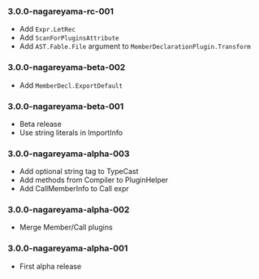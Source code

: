 ### 3.0.0-nagareyama-rc-001

* Add `Expr.LetRec`
* Add `ScanForPluginsAttribute`
* Add `AST.Fable.File` argument to `MemberDeclarationPlugin.Transform`

### 3.0.0-nagareyama-beta-002

* Add `MemberDecl.ExportDefault`

### 3.0.0-nagareyama-beta-001

* Beta release
* Use string literals in ImportInfo

### 3.0.0-nagareyama-alpha-003

* Add optional string tag to TypeCast
* Add methods from Compiler to PluginHelper
* Add CallMemberInfo to Call expr

### 3.0.0-nagareyama-alpha-002

* Merge Member/Call plugins

### 3.0.0-nagareyama-alpha-001

* First alpha release
